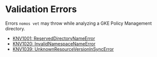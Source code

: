 [//]: # (Autogenerated file. Do not manually modify.)

# Validation Errors

Errors `nomos vet` may throw while analyzing a GKE Policy Management directory.

*   [KNV1001: ReservedDirectoryNameError](KNV1001.md)
*   [KNV1020: InvalidNamespaceNameError](KNV1020.md)
*   [KNV1039: UnknownResourceVersionInSyncError](KNV1039.md)
